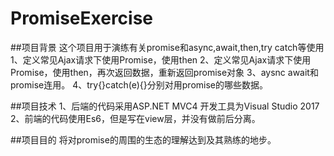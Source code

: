 # PromiseExercise
##项目背景
这个项目用于演练有关promise和async,await,then,try catch等使用
1、定义常见Ajax请求下使用Promise，使用then
2、定义常见Ajax请求下使用Promise，使用then，再次返回数据，重新返回promise对象
3、aysnc await和promise连用。
4、try{}catch(e){}分别对用promise的哪些数据。

##项目技术
1、后端的代码采用ASP.NET MVC4 开发工具为Visual Studio 2017
2、前端的代码使用Es6，但是写在view层，并没有做前后分离。

##项目目的
将对promise的周围的生态的理解达到及其熟练的地步。

